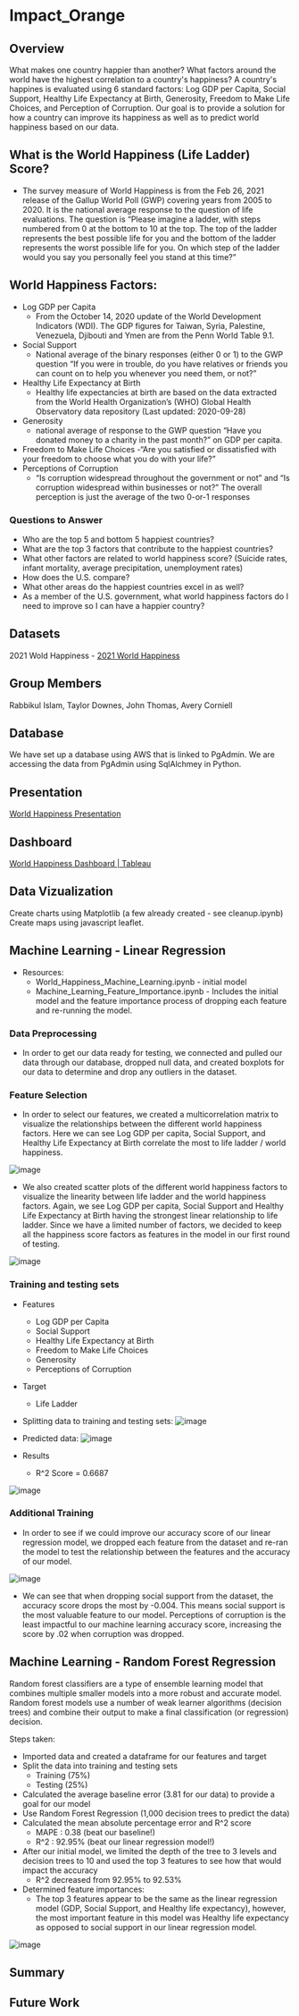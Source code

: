 # Impact_Orange

## Overview
What makes one country happier than another? What factors around the world have the highest correlation to a country's happiness? A country's happines is evaluated using 6 standard factors: Log GDP per Capita, Social Support, Healthy Life Expectancy at Birth, Generosity, Freedom to Make Life Choices, and Perception of Corruption. Our goal is to provide a solution for how a country can improve its happiness as well as to predict world happiness based on our data.

## What is the World Happiness (Life Ladder) Score?
-  The survey measure of World Happiness is from the Feb 26, 2021 release of the Gallup World Poll (GWP) covering years from 2005 to 2020. It is the national average response to the question of life evaluations. The question is “Please imagine a ladder, with steps numbered from 0 at the bottom to 10 at the top. The top of the ladder represents the best possible life for you and the bottom of the ladder represents the worst possible life for you. On which step of the ladder would you say you personally feel you stand at this time?”

## World Happiness Factors:
- Log GDP per Capita
     - From the October 14, 2020 update of the World Development Indicators (WDI). The GDP figures for Taiwan, Syria, Palestine, Venezuela, Djibouti and Ymen are from the Penn World Table 9.1. 
- Social Support
    - National average of the binary responses (either 0 or 1) to the GWP question “If you were in trouble, do you have relatives or friends you can count on to help you whenever you need them, or not?” 
- Healthy Life Expectancy at Birth
     - Healthy life expectancies at birth are based on the data extracted from the World Health Organization’s (WHO) Global Health Observatory data repository (Last updated: 2020-09-28)
- Generosity
    - national average of response to the GWP question “Have you donated money to a charity in the past month?” on GDP per capita.
- Freedom to Make Life Choices
    -“Are you satisfied or dissatisfied with your freedom to choose what you do with your life?”
- Perceptions of Corruption
     - “Is corruption widespread throughout the government or not” and “Is corruption widespread within businesses or not?” The overall perception is just the average of the two 0-or-1 responses


### Questions to Answer
- Who are the top 5 and bottom 5 happiest countries?
- What are the top 3 factors that contribute to the happiest countries?
- What other factors are related to world happiness score? (Suicide rates, infant mortality, average precipitation, unemployment rates)
- How does the U.S. compare?
- What other areas do the happiest countries excel in as well?
- As a member of the U.S. government, what world happiness factors do I need to improve so I can have a happier country?

## Datasets
2021 Wold Happiness - [2021 World Happiness](https://www.kaggle.com/ajaypalsinghlo/world-happiness-report-2021)

## Group Members
Rabbikul Islam, Taylor Downes, John Thomas, Avery Corniell

## Database
We have set up a database using AWS that is linked to PgAdmin. We are accessing the data from PgAdmin using SqlAlchmey in Python. 

## Presentation
[World Happiness Presentation](https://docs.google.com/presentation/d/1DQCJWWW_E6fGEbxMv9UcxUlvG9ovxFiaSAVMZq7xELc/edit#slide=id.g100744b09ef_0_29)

## Dashboard
[World Happiness Dashboard | Tableau](https://public.tableau.com/app/profile/john6384/viz/2021WorldHappinessMap/Dashboard1?publish=yes) 

## Data Vizualization
Create charts using Matplotlib (a few already created - see cleanup.ipynb)
Create maps using javascript leaflet. 

## Machine Learning - Linear Regression

- Resources:
    - World_Happiness_Machine_Learning.ipynb - initial model
    - Machine_Learning_Feature_Importance.ipynb - Includes the initial model and the feature importance process of dropping each feature and re-running the model.

### Data Preprocessing
- In order to get our data ready for testing, we connected and pulled our data through our database, dropped null data, and created boxplots for our data to determine and drop any outliers in the dataset.

### Feature Selection
- In order to select our features, we created a multicorrelation matrix to visualize the relationships between the different world happiness factors. Here we can see Log GDP per capita, Social Support, and Healthy Life Expectancy at Birth correlate the most to life ladder / world happiness.

![image](https://user-images.githubusercontent.com/84201614/141652400-912dcba4-1edc-4fb0-b2bd-11a7c34ae497.png)

- We also created scatter plots of the different world happiness factors to visualize the linearity between life ladder and the world happiness factors. Again, we see Log GDP per capita, Social Support and Healthy Life Expectancy at Birth having the strongest linear relationship to life ladder. Since we have a limited number of factors, we decided to keep all the happiness score factors as features in the model in our first round of testing.

![image](https://user-images.githubusercontent.com/84201614/141652668-bd9d7a4c-e3f8-4d11-96d3-7b1cc2729dea.png)


### Training and testing sets
- Features
    - Log GDP per Capita
    - Social Support
    - Healthy Life Expectancy at Birth
    - Freedom to Make Life Choices
    - Generosity
    - Perceptions of Corruption

- Target
    - Life Ladder


- Splitting data to training and testing sets:
![image](https://user-images.githubusercontent.com/84201614/141652789-a7ae4c1f-bdf2-41b6-b271-6e2d03fe2282.png)

- Predicted data:
![image](https://user-images.githubusercontent.com/84201614/141652815-5ea1e04f-95e9-4fc7-94c5-5a61be18374c.png)

- Results
    - R^2 Score = 0.6687
    
![image](https://user-images.githubusercontent.com/84201614/141652839-0c07504e-9853-4c5c-8840-1697469c46ca.png)

### Additional Training
- In order to see if we could improve our accuracy score of our linear regression model, we dropped each feature from the dataset and re-ran the model to test the relationship between the features and the accuracy of our model. 

![image](https://user-images.githubusercontent.com/84201614/141653033-f9e0e7ee-e629-414b-9be6-e07b49a436ab.png)

- We can see that when dropping social support from the dataset, the accuracy score drops the most by -0.004. This means social support is the most valuable feature to our model. Perceptions of corruption is the least impactful to our machine learning accuracy score, increasing the score by .02 when corruption was dropped.

## Machine Learning - Random Forest Regression
Random forest classifiers are a type of ensemble learning model that combines multiple smaller models into a more robust and accurate model. Random forest models use a number of weak learner algorithms (decision trees) and combine their output to make a final classification (or regression) decision. 

Steps taken:
- Imported data and created a dataframe for our features and target
- Split the data into training and testing sets
    - Training (75%)
    - Testing (25%)
- Calculated the average baseline error (3.81 for our data) to provide a goal for our model
- Use Random Forest Regression (1,000 decision trees to predict the data)
- Calculated the mean absolute percentage error and R^2 score
    - MAPE : 0.38 (beat our baseline!)
    - R^2 : 92.95% (beat our linear regression model!)
- After our initial model, we limited the depth of the tree to 3 levels and decision trees to 10 and used the top 3 features to see how that would impact the accuracy
    - R^2 decreased from 92.95% to 92.53%
- Determined feature importances:
    - The top 3 features appear to be the same as the linear regression model (GDP, Social Support, and Healthy life expectancy), however, the most important feature in this model was Healthy life expectancy as opposed to social support in our linear regression model.
    
![image](https://user-images.githubusercontent.com/84201614/141703121-b43450fb-2898-4736-aa02-2fd80a44059c.png)

## Summary
## Future Work
